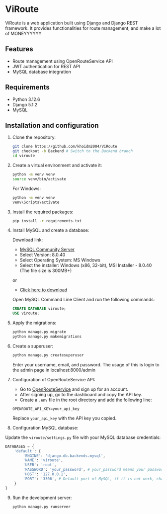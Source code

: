 # ViRoute

ViRoute is a web application built using Django and Django REST framework. It provides functionalities for route management, and make a lot of MONEYYYYYY

## Features

- Route management using OpenRouteService API
- JWT authentication for REST API
- MySQL database integration

## Requirements

- Python 3.12.6
- Django 5.1.2
- MySQL

## Installation and configuration

1. Clone the repository:

    ```bash
    git clone https://github.com/khoidm2004/ViRoute
    git checkout -b Backend # Switch to the Backend branch
    cd viroute
    ```

2. Create a virtual environment and activate it:

    ```bash
    python -m venv venv
    source venv/bin/activate
    ```

    For Windows:

    ```bash
    python -m venv venv
    venv\Scripts\activate
    ```

3. Install the required packages:

    ```bash
    pip install -r requirements.txt
    ```

4. Install MySQL and create a database:

    Download link:
    - [MySQL Community Server](https://dev.mysql.com/downloads/installer/)
    - Select Version: 8.0.40
    - Select Operating System: MS Windows
    - Select the installer: Windows (x86, 32-bit), MSI Installer - 8.0.40 (The file size is 300MB+)
    
    or
    - [Click here to download](https://dev.mysql.com/get/Downloads/MySQLInstaller/mysql-installer-community-8.0.40.0.msi)
    
    Open MySQL Command Line Client and run the following commands:
    ```sql
    CREATE DATABASE viroute;
    USE viroute;
    ```

5. Apply the migrations:

    ```bash
    python manage.py migrate
    python manage.py makemigrations
    ```

6. Create a superuser:

    ```bash
    python manage.py createsuperuser
    ```
    Enter your username, email, and password.
    The usage of this is login to the admin page in localhost:8000/admin

7. Configuration of OpenRouteService API:

    - Go to [OpenRouteService](https://openrouteservice.org/sign-up/) and sign up for an account.
    - After signing up, go to the dashboard and copy the API key.
    - Create a `.env` file in the root directory and add the following line:

    ```env
    OPENROUTE_API_KEY=your_api_key
    ```

    Replace `your_api_key` with the API key you copied.

8. Configuration MySQL database:

Update the `viroute/settings.py` file with your MySQL database credentials:

```py
DATABASES = {
    'default': {
        'ENGINE': 'django.db.backends.mysql',
        'NAME': 'viroute',
        'USER': 'root',
        'PASSWORD': 'your_password', # your_password means your password ^_^! 
        'HOST': '127.0.0.1',
        'PORT': '3306', # Default port of MySQL, if it is not work, change into 8000
    }
}
```

9. Run the development server:

    ```bash
    python manage.py runserver
    ```
